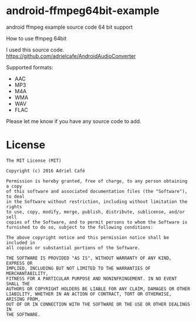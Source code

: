 # android-ffmpeg64bit-example
android ffmpeg example source code 64 bit support


How to use ffmpeg 64bit


I used this source code.
https://github.com/adrielcafe/AndroidAudioConverter


Supported formats:

- AAC
- MP3
- M4A
- WMA
- WAV
- FLAC

Please let me know if you have any source code to add.


# License

```
The MIT License (MIT)

Copyright (c) 2016 Adriel Café

Permission is hereby granted, free of charge, to any person obtaining a copy
of this software and associated documentation files (the "Software"), to deal
in the Software without restriction, including without limitation the rights
to use, copy, modify, merge, publish, distribute, sublicense, and/or sell
copies of the Software, and to permit persons to whom the Software is
furnished to do so, subject to the following conditions:

The above copyright notice and this permission notice shall be included in
all copies or substantial portions of the Software.

THE SOFTWARE IS PROVIDED "AS IS", WITHOUT WARRANTY OF ANY KIND, EXPRESS OR
IMPLIED, INCLUDING BUT NOT LIMITED TO THE WARRANTIES OF MERCHANTABILITY,
FITNESS FOR A PARTICULAR PURPOSE AND NONINFRINGEMENT. IN NO EVENT SHALL THE
AUTHORS OR COPYRIGHT HOLDERS BE LIABLE FOR ANY CLAIM, DAMAGES OR OTHER
LIABILITY, WHETHER IN AN ACTION OF CONTRACT, TORT OR OTHERWISE, ARISING FROM,
OUT OF OR IN CONNECTION WITH THE SOFTWARE OR THE USE OR OTHER DEALINGS IN
THE SOFTWARE.


```


